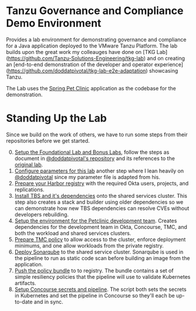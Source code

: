 # Tanzu Governance and Compliance Demo Environment

Provides a lab environment for demonstrating governance and compliance
for a Java application deployed to the VMware Tanzu Platform. The lab
builds upon the great work my colleauges have done on [TKG Lab]
(https://github.com/Tanzu-Solutions-Engineering/tkg-lab) and on creating 
an [end-to-end demonstration of the developer and operator experience]
(https://github.com/doddatpivotal/tkg-lab-e2e-adaptation) showcasing Tanzu.

The Lab uses the [Spring Pet Clinic](https://github.com/spring-projects/spring-petclinic)
application as the codebase for the demonstration. 

# Standing Up the Lab

Since we build on the work of others, we have to run some steps from 
their repositories before we get started.

0. [Setup the Foundational Lab and Bonus Labs](https://github.com/doddatpivotal/tkg-lab-e2e-adaptation/blob/main/docs/00-tkg-lab-foundation.md), 
   follow the steps as document in [@doddatpivotal's repository](https://github.com/doddatpivotal/tkg-lab-e2e-adaptation) and its
   references to the [original lab](https://github.com/Tanzu-Solutions-Engineering/tkg-lab).
1. [Configure parameters for this lab](docs/01-lab-parameter-setup.md) another step
   where I lean heavily on [@doddatpivotal](https://github.com/doddatpivotal) since 
   my parameter file is adapted from his.
2. [Prepare your Harbor registry](docs/02-prepare-registry.md) with the required 
   Okta users, projects, and replications.
3. [Install TBS and it's dependencies](docs/03-install-tbs.md) onto the shared 
   services cluster. This step also creates a stack and builder using older 
   dependencies so we can demonstrate how new TBS dependencies can resolve CVEs without 
   developers rebuilding.
4. [Setup the environment for the Petclinic development team](docs/04-setup-team.md). 
   Creates dependencies for the development team in Okta, Concourse, TMC, and both 
   the workload and shared services clusters.
5. [Prepare TMC policy](05-prepare-tmc-policy.md) to allow access to the cluster, 
   enforce deployment minimums, and one allow workloads from the private registry.
6. [Deploy Sonarqube](docs/06-deploy-sonarqube.md) to the shared service cluster. 
   Sonarqube is used in the pipeline to run as static code scan before building an 
   image from the application.
7. [Push the policy bundle](docs/07-push-policy-bundle.md) to to registry. The bundle
   contains a set of simple resiliency policies that the pipeline will use to
   validate Kubernetes artifacts.
8. [Setup Concourse secrets and pipeline](docs/08-set-pipeline.md). The script 
   both sets the secrets in Kubernetes and set the pipeline in Concourse so they'll
   each be up-to-date and in sync.
